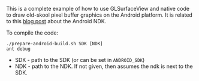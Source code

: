 This is a complete example of how to use GLSurfaceView and native code to draw
old-skool pixel buffer graphics on the Android platform.  It is related to this
[blog post][] about the Android NDK.

To compile the code:

    ./prepare-android-build.sh SDK [NDK]
    ant debug

* SDK - path to the SDK (or can be set in `ANDROID_SDK`)
* NDK - path to the NDK. If not given, then assumes the ndk is next to the SDK.


[blog post]: http://quirkygba.blogspot.com/2010/10/android-native-coding-in-c.html
